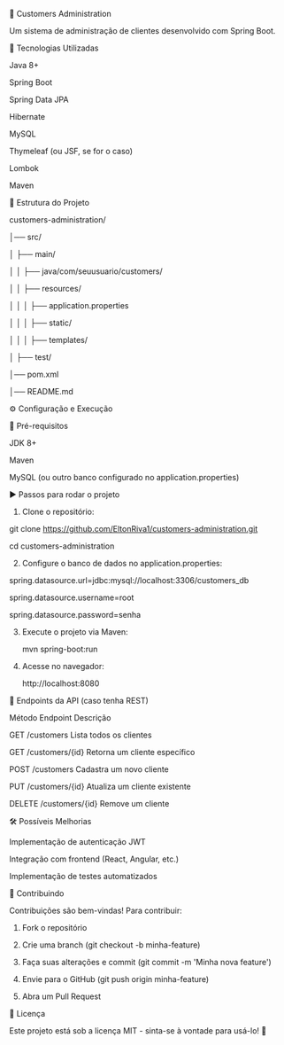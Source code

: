 📌 Customers Administration

Um sistema de administração de clientes desenvolvido com Spring Boot.

🚀 Tecnologias Utilizadas

Java 8+

Spring Boot

Spring Data JPA

Hibernate

MySQL

Thymeleaf (ou JSF, se for o caso)

Lombok

Maven

📂 Estrutura do Projeto

customers-administration/

│── src/

│   ├── main/

│   │   ├── java/com/seuusuario/customers/

│   │   ├── resources/

│   │   │   ├── application.properties

│   │   │   ├── static/

│   │   │   ├── templates/

│   ├── test/

│── pom.xml

│── README.md

⚙️ Configuração e Execução

📌 Pré-requisitos

JDK 8+

Maven

MySQL (ou outro banco configurado no application.properties)

▶ Passos para rodar o projeto
1. Clone o repositório:

  git clone https://github.com/EltonRiva1/customers-administration.git
  
  cd customers-administration

2. Configure o banco de dados no application.properties:

  spring.datasource.url=jdbc:mysql://localhost:3306/customers_db
  
  spring.datasource.username=root
  
  spring.datasource.password=senha

3. Execute o projeto via Maven:

   mvn spring-boot:run

4. Acesse no navegador:

   http://localhost:8080

📜 Endpoints da API (caso tenha REST)

Método	Endpoint	      Descrição

GET	    /customers	    Lista todos os clientes

GET	    /customers/{id}	Retorna um cliente específico

POST	  /customers	    Cadastra um novo cliente

PUT	    /customers/{id}	Atualiza um cliente existente

DELETE	/customers/{id}	Remove um cliente

🛠 Possíveis Melhorias

Implementação de autenticação JWT

Integração com frontend (React, Angular, etc.)

Implementação de testes automatizados

🤝 Contribuindo

Contribuições são bem-vindas! Para contribuir:

1. Fork o repositório

2. Crie uma branch (git checkout -b minha-feature)

3. Faça suas alterações e commit (git commit -m 'Minha nova feature')

4. Envie para o GitHub (git push origin minha-feature)

5. Abra um Pull Request

📄 Licença

Este projeto está sob a licença MIT - sinta-se à vontade para usá-lo! 🚀
